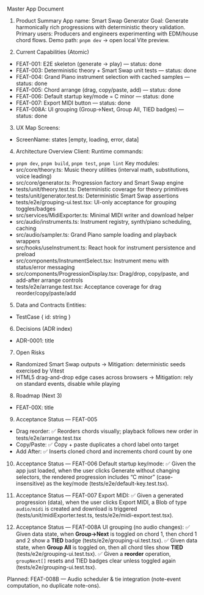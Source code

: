 Master App Document

1. Product Summary
App name: Smart Swap Generator
Goal: Generate harmonically rich progressions with deterministic theory validation.
Primary users: Producers and engineers experimenting with EDM/house chord flows.
Demo path: `pnpm dev` → open local Vite preview.

2. Current Capabilities (Atomic)
- FEAT-001: E2E skeleton (generate → play) — status: done
- FEAT-003: Deterministic theory + Smart Swap unit tests — status: done
- FEAT-004: Grand Piano instrument selection with cached samples — status: done
- FEAT-005: Chord arrange (drag, copy/paste, add) — status: done
- FEAT-006: Default startup key/mode = C minor — status: done
- FEAT-007: Export MIDI button — status: done
- FEAT-008A: UI grouping (Group→Next, Group All, TIED badges) — status: done

3. UX Map
Screens:
- ScreenName: states [empty, loading, error, data]

4. Architecture Overview
Client:
Runtime commands:
- `pnpm dev`, `pnpm build`, `pnpm test`, `pnpm lint`
Key modules:
- src/core/theory.ts: Music theory utilities (interval math, substitutions, voice leading)
- src/core/generator.ts: Progression factory and Smart Swap engine
- tests/unit/theory.test.ts: Deterministic coverage for theory primitives
- tests/unit/generator.test.ts: Deterministic Smart Swap assertions
- tests/e2e/grouping-ui.test.tsx: UI-only acceptance for grouping toggles/badges
- src/services/MidiExporter.ts: Minimal MIDI writer and download helper
- src/audio/instruments.ts: Instrument registry, synth/piano scheduling, caching
- src/audio/sampler.ts: Grand Piano sample loading and playback wrappers
- src/hooks/useInstrument.ts: React hook for instrument persistence and preload
- src/components/InstrumentSelect.tsx: Instrument menu with status/error messaging
- src/components/ProgressionDisplay.tsx: Drag/drop, copy/paste, and add-after arrange controls
- tests/e2e/arrange.test.tsx: Acceptance coverage for drag reorder/copy/paste/add

5. Data and Contracts
Entities:
- TestCase { id: string }

6. Decisions (ADR index)
- ADR-0001: title

7. Open Risks
- Randomized Smart Swap outputs -> Mitigation: deterministic seeds exercised by Vitest
- HTML5 drag-and-drop edge cases across browsers -> Mitigation: rely on standard events, disable while playing

8. Roadmap (Next 3)
- FEAT-00X: title

9. Acceptance Status — FEAT-005
- Drag reorder: ✅ Reorders chords visually; playback follows new order in tests/e2e/arrange.test.tsx
- Copy/Paste: ✅ Copy + paste duplicates a chord label onto target
- Add After: ✅ Inserts cloned chord and increments chord count by one

10. Acceptance Status — FEAT-006
Default startup key/mode:
✅ Given the app just loaded, when the user clicks Generate without changing selectors, the rendered progression includes “C minor” (case-insensitive) as the key/mode (tests/e2e/default-key.test.tsx).

11. Acceptance Status — FEAT-007
Export MIDI:
✅ Given a generated progression (data), when the user clicks Export MIDI, a Blob of type `audio/midi` is created and download is triggered (tests/unit/midiExporter.test.ts, tests/e2e/midi-export.test.tsx).

12. Acceptance Status — FEAT-008A
UI grouping (no audio changes):
✅ Given data state, when **Group→Next** is toggled on chord 1, then chord 1 and 2 show a **TIED** badge (tests/e2e/grouping-ui.test.tsx).
✅ Given data state, when **Group All** is toggled on, then all chord tiles show **TIED** (tests/e2e/grouping-ui.test.tsx).
✅ Given a **reorder** operation, `groupNext[]` resets and TIED badges clear unless toggled again (tests/e2e/grouping-ui.test.tsx).

Planned: FEAT-008B — Audio scheduler & tie integration (note-event computation, no duplicate note-ons).
